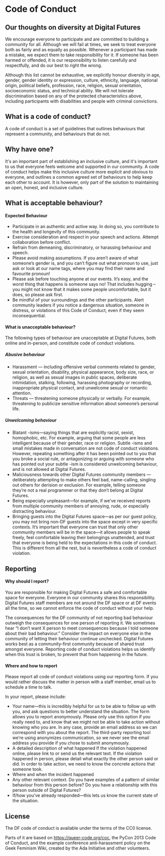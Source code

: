 # Code of Conduct

## Our thoughts on diversity at Digital Futures

We encourage everyone to participate and are committed to building a community for all. Although we will fail at times, we seek to treat everyone both as fairly and as equally as possible. Whenever a participant has made a mistake, we expect them to take responsibility for it. If someone has been harmed or offended, it is our responsibility to listen carefully and respectfully, and do our best to right the wrong.

Although this list cannot be exhaustive, we explicitly honour diversity in age, gender, gender identity or expression, culture, ethnicity, language, national origin, political beliefs, profession, race, religion, sexual orientation, socioeconomic status, and technical ability. We will not tolerate discrimination based on any of the protected characteristics above, including participants with disabilities and people with criminal convictions.


## What is a code of conduct?

A code of conduct is a set of guidelines that outlines behaviours that represent a community, and behaviours that do  not.

## Why have one?

It's an important part of establishing an inclusive culture, and it's important
to us that everyone feels welcome and supported in our community. A code of
conduct helps make this inclusive culture more explicit and obvious to everyone,
and outlines a common agreed set of behaviours to help keep each other to account. It
is however, only part of the solution to maintaining an open, honest, and
inclusive culture.

## What is acceptable behaviour?

#### Expected Behaviour
- Participate in an authentic and active way. In doing so, you contribute to the health and longevity of this community.
- Exercise consideration and respect in your speech and actions.
Attempt collaboration before conflict.
- Refrain from demeaning, discriminatory, or harassing behaviour and speech.
- Please avoid making assumptions. If you aren’t aware of what someone’s gender is, and you can’t figure out what pronoun to use, just ask or look at our name tags, where you may find their name and favourite pronoun!
- Please ask before touching anyone at our events. It’s easy, and the worst thing that happens is someone says no! That includes hugging – you might not know that it makes some people uncomfortable, but it does, so please ask first.
- Be mindful of your surroundings and the other participants. Alert community leaders if you notice a dangerous situation, someone in distress, or violations of this Code of Conduct, even if they seem inconsequential.

#### What is unacceptable behaviour?

The following types of behaviour are unacceptable at Digital Futures, both online and in-person, and constitute code of conduct violations.

##### Abusive behaviour
- Harassment — including offensive verbal comments related to gender, sexual orientation, disability, physical appearance, body size, race, or religion, as well as sexual images in public spaces, deliberate intimidation, stalking, following, harassing photography or recording, inappropriate physical contact, and unwelcome sexual or romantic attention.
- Threats — threatening someone physically or verbally. For example, threatening to publicize sensitive information about someone’s personal life.

##### Unwelcoming behaviour
- Blatant -isms—saying things that are explicitly racist, sexist, homophobic, etc. For example, arguing that some people are less intelligent because of their gender, race or religion. Subtle -isms and small mistakes made in conversation are not code of conduct violations. However, repeating something after it has been pointed out to you that you broke a social rule, or antagonizing or arguing with someone who has pointed out your subtle -ism is considered unwelcoming behaviour, and is not allowed at Digital Futures.
- Maliciousness towards other Digital Futures community members —deliberately attempting to make others feel bad, name-calling, singling out others for derision or exclusion. For example, telling someone they’re not a real programmer or that they don’t belong at Digital Futures.
- Being especially unpleasant—for example, if we’ve received reports from multiple community members of annoying, rude, or especially distracting behaviour.
- Bringing guests into the Digital Futures space—as per our guest policy, you may not bring non-DF guests into the space except in very specific contexts. It’s important that everyone can trust that only other community members  will be in the space—it allows people to speak freely, feel comfortable leaving their belongings unattended, and trust that everyone is being held to the expectations in this code of conduct. This is different from all the rest, but is nevertheless a code of conduct violation.


## Reporting

#### Why should I report?
You are responsible for making Digital Futures a safe and comfortable space for everyone. Everyone in our community shares this responsibility. Digital Futures staff members are not around the DF space or at DF events all the time, so we cannot enforce the code of conduct without your help.

The consequences for the DF community of not reporting bad behaviour outweigh the consequences for one person of reporting it. We sometimes hear “I don’t want X person to meet consequences because I told someone about their bad behaviour.” Consider the impact on everyone else in the community of letting their behaviour continue unchecked.
Digital Futures works best as a community-first community because of shared trust amongst everyone. Reporting code of conduct violations helps us identify when this trust is broken, to prevent that from happening in the future.

#### Where and how to report
Please report all code of conduct violations using our reporting form. If you would rather discuss the matter in person with a staff member, email us to schedule a time to talk.

In your report, please include:

- Your name—this is incredibly helpful for us to be able to follow up with you, and ask questions to better understand the situation. The form allows you to report anonymously. Please only use this option if you really need to, and know that we might not be able to take action without knowing who you are. In any case, provide an email address so we can correspond with you about the report. The third-party reporting tool we’re using anonymizes communication, so we never see the email address you provide if you chose to submit anonymously.
- A detailed description of what happened
If the violation happened online, please link to or send us the relevant text.
If the violation happened in person, please detail what exactly the other person said or did. In order to take action, we need to know the concrete actions that someone took.
- Where and when the incident happened
- Any other relevant context. Do you have examples of a pattern of similar behaviour from this person before? Do you have a relationship with this person outside of Digital Futures?
- If/how you’ve already responded—this lets us know the current state of the situation.


## License
The DF code of conduct is available under the terms of the CC0 license.

Parts of it are based on https://queer-code.org/coc, the PyCon 2013 Code of Conduct, and the example conference anti-harassment policy on the Geek Feminism Wiki, created by the Ada Initiative and other volunteers.
